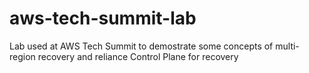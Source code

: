 # aws-tech-summit-lab
Lab used at AWS Tech Summit to demostrate some concepts of multi-region recovery and reliance Control Plane for recovery
